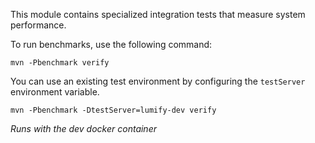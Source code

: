 This module contains specialized integration tests that measure system performance.

To run benchmarks, use the following command:

```
mvn -Pbenchmark verify
```

You can use an existing test environment by configuring the `testServer` environment variable.

```
mvn -Pbenchmark -DtestServer=lumify-dev verify
```
_Runs with the dev docker container_
